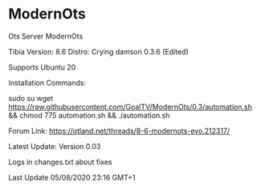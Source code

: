 ModernOts
=========

Ots Server ModernOts

Tibia Version: 8.6
Distro: Crying damson 0.3.6 (Edited)

Supports Ubuntu 20

Installation Commands:

sudo su
wget https://raw.githubusercontent.com/GoalTV/ModernOts/0.3/automation.sh && chmod 775 automation.sh && ./automation.sh




Forum Link: https://otland.net/threads/8-6-modernots-evo.212317/

Latest Update: Version 0.03

Logs in changes.txt about fixes



Last Update 05/08/2020 23:16 GMT+1
